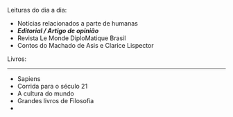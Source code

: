 Leituras do dia a dia:

- Notícias relacionados a parte de humanas
- ***Editorial / Artigo de opinião***
- Revista Le Monde DiploMatique Brasil 
- Contos do Machado de Asis e Clarice Lispector 

Livros: 

---

- Sapiens
- Corrida para o século 21
- A cultura do mundo
- Grandes livros de Filosofia
- 